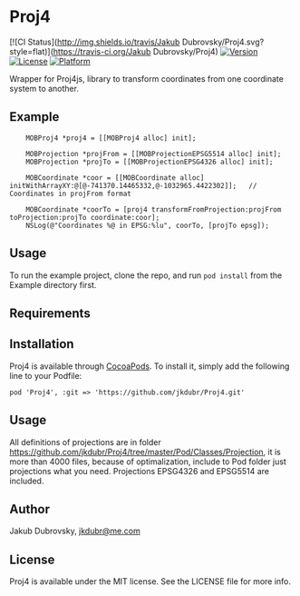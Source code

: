 # Proj4

[![CI Status](http://img.shields.io/travis/Jakub Dubrovsky/Proj4.svg?style=flat)](https://travis-ci.org/Jakub Dubrovsky/Proj4)
[![Version](https://img.shields.io/cocoapods/v/Proj4.svg?style=flat)](http://cocoadocs.org/docsets/Proj4)
[![License](https://img.shields.io/cocoapods/l/Proj4.svg?style=flat)](http://cocoadocs.org/docsets/Proj4)
[![Platform](https://img.shields.io/cocoapods/p/Proj4.svg?style=flat)](http://cocoadocs.org/docsets/Proj4)

Wrapper for Proj4js, library to transform coordinates from one coordinate system to another.

## Example

        MOBProj4 *proj4 = [[MOBProj4 alloc] init];
        
        MOBProjection *projFrom = [[MOBProjectionEPSG5514 alloc] init];
        MOBProjection *projTo = [[MOBProjectionEPSG4326 alloc] init];
        
        MOBCoordinate *coor = [[MOBCoordinate alloc] initWithArrayXY:@[@-741370.14465332,@-1032965.4422302]];   //  Coordinates in projFrom format
        
        MOBCoordinate *coorTo = [proj4 transformFromProjection:projFrom toProjection:projTo coordinate:coor];
        NSLog(@"Coordinates %@ in EPSG:%lu", coorTo, [projTo epsg]);
    

## Usage

To run the example project, clone the repo, and run `pod install` from the Example directory first.

## Requirements

## Installation

Proj4 is available through [CocoaPods](http://cocoapods.org). To install
it, simply add the following line to your Podfile:

    pod 'Proj4', :git => 'https://github.com/jkdubr/Proj4.git'
    
## Usage    

All definitions of projections are in folder https://github.com/jkdubr/Proj4/tree/master/Pod/Classes/Projection, it is more than 4000 files, because of optimalization, include to Pod folder just projections what you need. Projections EPSG4326 and EPSG5514 are included.

## Author

Jakub Dubrovsky, jkdubr@me.com

## License

Proj4 is available under the MIT license. See the LICENSE file for more info.


